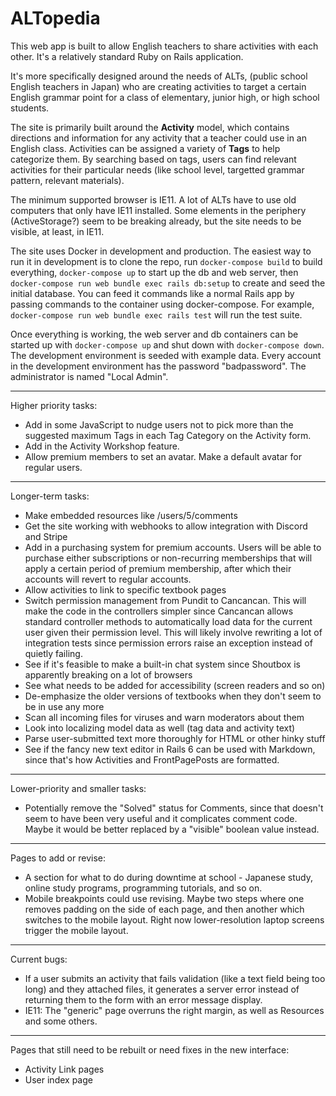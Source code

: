 # ALTopedia


This web app is built to allow English teachers to share activities with each other. It's a relatively standard Ruby on Rails application.

It's more specifically designed around the needs of ALTs, (public school English teachers in Japan) who are creating activities to target a certain English grammar point for a class of elementary, junior high, or high school students.

The site is primarily built around the **Activity** model, which contains directions and information for any activity that a teacher could use in an English class. Activities can be assigned a variety of **Tags** to help categorize them. By searching based on tags, users can find relevant activities for their particular needs (like school level, targetted grammar pattern, relevant materials).

The minimum supported browser is IE11. A lot of ALTs have to use old computers that only have IE11 installed. Some elements in the periphery (ActiveStorage?) seem to be breaking already, but the site needs to be visible, at least, in IE11.

The site uses Docker in development and production. The easiest way to run it in development is to clone the repo, run `docker-compose build` to build everything, `docker-compose up` to start up the db and web server, then `docker-compose run web bundle exec rails db:setup` to create and seed the initial database. You can feed it commands like a normal Rails app by passing commands to the container using docker-compose. For example, `docker-compose run web bundle exec rails test` will run the test suite.

Once everything is working, the web server and db containers can be started up with `docker-compose up` and shut down with `docker-compose down`. The development environment is seeded with example data. Every account in the development environment has the password "badpassword". The administrator is named "Local Admin".

---

Higher priority tasks:

- Add in some JavaScript to nudge users not to pick more than the suggested maximum Tags in each Tag Category on the Activity form.
- Add in the Activity Workshop feature.
- Allow premium members to set an avatar. Make a default avatar for regular users.

---

Longer-term tasks:

- Make embedded resources like /users/5/comments
- Get the site working with webhooks to allow integration with Discord and Stripe
- Add in a purchasing system for premium accounts. Users will be able to purchase either subscriptions or non-recurring memberships that will apply a certain period of premium membership, after which their accounts will revert to regular accounts.
- Allow activities to link to specific textbook pages
- Switch permission management from Pundit to Cancancan. This will make the code in the controllers simpler since Cancancan allows standard controller methods to automatically load data for the current user given their permission level. This will likely involve rewriting a lot of integration tests since permission errors raise an exception instead of quietly failing.
- See if it's feasible to make a built-in chat system since Shoutbox is apparently breaking on a lot of browsers
- See what needs to be added for accessibility (screen readers and so on)
- De-emphasize the older versions of textbooks when they don't seem to be in use any more
- Scan all incoming files for viruses and warn moderators about them
- Look into localizing model data as well (tag data and activity text)
- Parse user-submitted text more thoroughly for HTML or other hinky stuff
- See if the fancy new text editor in Rails 6 can be used with Markdown, since that's how Activities and FrontPagePosts are formatted.

---

Lower-priority and smaller tasks:

- Potentially remove the "Solved" status for Comments, since that doesn't seem to have been very useful and it complicates comment code. Maybe it would be better replaced by a "visible" boolean value instead.

---

Pages to add or revise:

- A section for what to do during downtime at school - Japanese study, online study programs, programming tutorials, and so on.
- Mobile breakpoints could use revising. Maybe two steps where one removes padding on the side of each page, and then another which switches to the mobile layout. Right now lower-resolution laptop screens trigger the mobile layout.

---

Current bugs:
 
- If a user submits an activity that fails validation (like a text field being too long) and they attached files, it generates a server error instead of returning them to the form with an error message display.
- IE11: The "generic" page overruns the right margin, as well as Resources and some others.

---

Pages that still need to be rebuilt or need fixes in the new interface:

- Activity Link pages
- User index page
